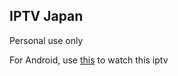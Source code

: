 ## IPTV Japan
Personal use only

For Android, use [this](https://f-droid.org/packages/com.m3u.androidApp/) to watch this iptv
